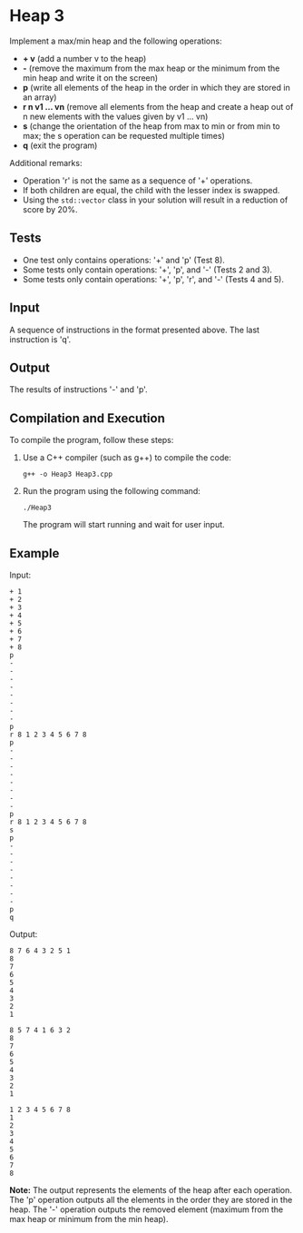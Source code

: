 # Heap 3

Implement a max/min heap and the following operations:

- **+ v** (add a number v to the heap)
- **-** (remove the maximum from the max heap or the minimum from the min heap and write it on the screen)
- **p** (write all elements of the heap in the order in which they are stored in an array)
- **r n v1 ... vn** (remove all elements from the heap and create a heap out of n new elements with the values given by v1 ... vn)
- **s** (change the orientation of the heap from max to min or from min to max; the s operation can be requested multiple times)
- **q** (exit the program)

Additional remarks:

- Operation 'r' is not the same as a sequence of '+' operations.
- If both children are equal, the child with the lesser index is swapped.
- Using the `std::vector` class in your solution will result in a reduction of score by 20%.

## Tests

- One test only contains operations: '+' and 'p' (Test 8).
- Some tests only contain operations: '+', 'p', and '-' (Tests 2 and 3).
- Some tests only contain operations: '+', 'p', 'r', and '-' (Tests 4 and 5).

## Input

A sequence of instructions in the format presented above. The last instruction is 'q'.

## Output

The results of instructions '-' and 'p'.


## Compilation and Execution

To compile the program, follow these steps:

1. Use a C++ compiler (such as g++) to compile the code:

   ```shell
   g++ -o Heap3 Heap3.cpp
   ```

2. Run the program using the following command:

   ```shell
   ./Heap3
   ```

   The program will start running and wait for user input.


## Example

Input:
```
+ 1
+ 2
+ 3
+ 4
+ 5
+ 6
+ 7
+ 8
p
-
-
-
-
-
-
-
-
p
r 8 1 2 3 4 5 6 7 8
p
-
-
-
-
-
-
-
-
p
r 8 1 2 3 4 5 6 7 8
s
p
-
-
-
-
-
-
-
-
p
q
```

Output:
```
8 7 6 4 3 2 5 1
8
7
6
5
4
3
2
1

8 5 7 4 1 6 3 2
8
7
6
5
4
3
2
1

1 2 3 4 5 6 7 8
1
2
3
4
5
6
7
8
```

**Note:** The output represents the elements of the heap after each operation. The 'p' operation outputs all the elements in the order they are stored in the heap. The '-' operation outputs the removed element (maximum from the max heap or minimum from the min heap).



